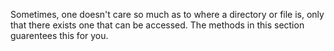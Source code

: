 Sometimes, one doesn't care so much as to where a directory or file is, only
that there exists one that can be accessed. The methods in this section
guarentees this for you.

